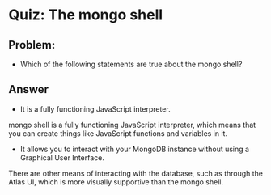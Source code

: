 # Quiz: The mongo shell

## Problem:
- Which of the following statements are true about the mongo shell?

## Answer

- It is a fully functioning JavaScript interpreter.

mongo shell is a fully functioning JavaScript interpreter, which means that you can create things like JavaScript functions and variables in it.

- It allows you to interact with your MongoDB instance without using a Graphical User Interface.

There are other means of interacting with the database, such as through the Atlas UI, which is more visually supportive than the mongo shell.

